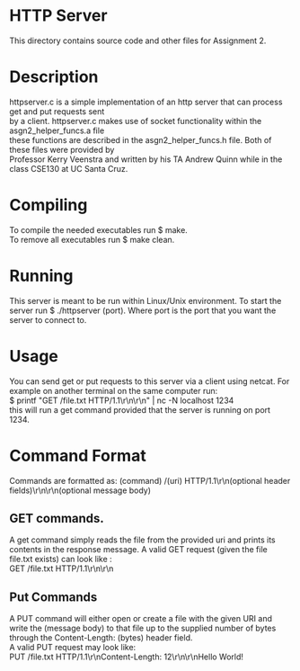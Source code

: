 # HTTP Server

This directory contains source code and other files for Assignment 2.

# Description
httpserver.c is a simple implementation of an http server that can process get and put requests sent \
by a client. httpserver.c makes use of socket functionality within the asgn2_helper_funcs.a file \
these functions are described in the asgn2_helper_funcs.h file. Both of these files were provided by \
Professor Kerry Veenstra and written by his TA Andrew Quinn while in the class CSE130 at UC Santa Cruz.


# Compiling
To compile the needed executables run $ make. \
To remove all executables run $ make clean.

# Running
This server is meant to be run within Linux/Unix environment. To start the server run $ ./httpserver \(port). Where port is the port that you want the server to connect to.

# Usage
You can send get or put requests to this server via a client using netcat. For example on another terminal on the same computer run:\
$ printf "GET /file.txt HTTP/1.1\r\n\r\n" | nc -N localhost 1234 \
this will run a get command provided that the server is running on port 1234.

# Command Format
Commands are formatted as: (command) /(uri) HTTP/1.1\r\n(optional header fields)\r\n\r\n(optional message body)

## GET commands.
A get command simply reads the file from the provided uri and prints its contents in the response message. A valid GET request (given the file file.txt exists) can look like : \
GET /file.txt HTTP/1.1\r\n\r\n

## Put Commands
A PUT command will either open or create a file with the given URI and write the (message body) to that file up to the supplied number of bytes through the Content-Length: (bytes) header field. \
A valid PUT request may look like: \
PUT /file.txt HTTP/1.1\r\nContent-Length: 12\r\n\r\nHello World!